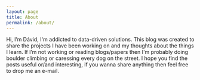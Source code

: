 ```yaml
---
layout: page
title: About
permalink: /about/
---
```


Hi, I’m Dávid, I'm addicted to data-driven solutions. This blog was created to share the projects I have been working on and my thoughts about the things I learn. If I’m not working or reading blogs/papers then I'm probably doing boulder climbing or caressing every dog on the street. I hope you find the posts useful or/and interesting, if you wanna share anything then feel free to drop me an e-mail.